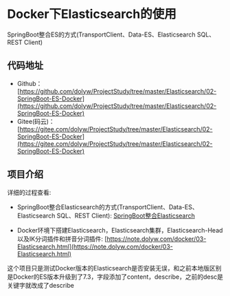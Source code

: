 # Docker下Elasticsearch的使用

SpringBoot整合ES的方式(TransportClient、Data-ES、Elasticsearch SQL、REST Client)

## 代码地址

* Github：[https://github.com/dolyw/ProjectStudy/tree/master/Elasticsearch/02-SpringBoot-ES-Docker](https://github.com/dolyw/ProjectStudy/tree/master/Elasticsearch/02-SpringBoot-ES-Docker)
* Gitee(码云)：[https://gitee.com/dolyw/ProjectStudy/tree/master/Elasticsearch/02-SpringBoot-ES-Docker](https://gitee.com/dolyw/ProjectStudy/tree/master/Elasticsearch/02-SpringBoot-ES-Docker)

## 项目介绍

详细的过程查看: 

* SpringBoot整合Elasticsearch的方式(TransportClient、Data-ES、Elasticsearch SQL、REST Client): [SpringBoot整合Elasticsearch](03-SpringBootES.html)

* Docker环境下搭建Elasticsearch，Elasticsearch集群，Elasticsearch-Head以及IK分词插件和拼音分词插件: [https://note.dolyw.com/docker/03-Elasticsearch.html](https://note.dolyw.com/docker/03-Elasticsearch.html)

这个项目只是测试Docker版本的Elasticsearch是否安装无误，和之前本地版区别是Docker的ES版本升级到了7.3，字段添加了content，describe，之前的desc是关键字就改成了describe